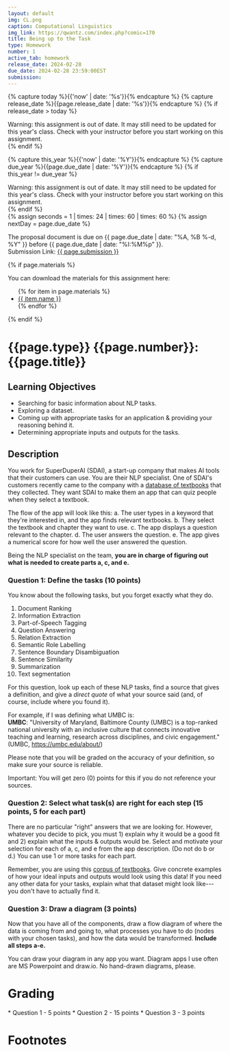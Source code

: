 ```yaml
---
layout: default
img: CL.png
caption: Computational Linguistics
img_link: https://qwantz.com/index.php?comic=170 
title: Being up to the Task
type: Homework
number: 1
active_tab: homework
release_date: 2024-02-28
due_date: 2024-02-28 23:59:00EST
submission: 
---
```


<!-- Check whether the assignment is ready to release -->
{% capture today %}{{'now' | date: '%s'}}{% endcapture %}
{% capture release_date %}{{page.release_date | date: '%s'}}{% endcapture %}
{% if release_date > today %} 
<div class="alert alert-danger">
Warning: this assignment is out of date.  It may still need to be updated for this year's class.  Check with your instructor before you start working on this assignment.
</div>
{% endif %}
<!-- End of check whether the assignment is up to date -->


<!-- Check whether the assignment is up to date -->
{% capture this_year %}{{'now' | date: '%Y'}}{% endcapture %}
{% capture due_year %}{{page.due_date | date: '%Y'}}{% endcapture %}
{% if this_year != due_year %} 
<div class="alert alert-danger">
Warning: this assignment is out of date.  It may still need to be updated for this year's class.  Check with your instructor before you start working on this assignment.
</div>
{% endif %}
<!-- End of check whether the assignment is up to date -->


<div class="alert alert-info">
{% assign seconds = 1 | times: 24 | times: 60 | times: 60 %}
{% assign nextDay = page.due_date %}

The proposal document is due on {{ page.due_date | date: "%A, %B %-d, %Y" }} before {{ page.due_date | date: "%I:%M%p" }}.
<br>
Submission Link: <a href="{{page.submission}}">{{ page.submission }}</a>
</div>

{% if page.materials %}
<div class="alert alert-info">
You can download the materials for this assignment here:
<ul>
{% for item in page.materials %}
<li><a href="{{item.url}}">{{ item.name }}</a></li>
{% endfor %}
</ul>
</div>
{% endif %}


{{page.type}} {{page.number}}: {{page.title}}
=============================================================

## Learning Objectives

* Searching for basic information about NLP tasks.
* Exploring a dataset.
* Coming up with appropriate tasks for an application & providing your reasoning behind it.
* Determining appropriate inputs and outputs for the tasks.


## Description
You work for SuperDuperAI (SDAI), a start-up company that makes AI tools that their customers can use. You are their NLP specialist. One of SDAI's customers recently came to the company with a [database of textbooks](https://huggingface.co/datasets/open-phi/textbooks) that they collected. They want SDAI to make them an app that can quiz people when they select a textbook.

The flow of the app will look like this:
a. The user types in a keyword that they're interested in, and the app finds relevant textbooks.
b. They select the textbook and chapter they want to use.
c. The app displays a question relevant to the chapter.
d. The user answers the question.
e. The app gives a numerical score for how well the user answered the question.

Being the NLP specialist on the team, **you are in charge of figuring out what is needed to create parts a, c, and e.**


### Question 1: Define the tasks (10 points)

You know about the following tasks, but you forget exactly what they do.
1. Document Ranking
2. Information Extraction
3. Part-of-Speech Tagging
4. Question Answering
5. Relation Extraction
6. Semantic Role Labelling
7. Sentence Boundary Disambiguation
8. Sentence Similarity
9. Summarization
10. Text segmentation

For this question, look up each of these NLP tasks, find a source that gives a definition, and give a *direct quote* of what your source said (and, of course, include where you found it).

For example, if I was defining what UMBC is:<br>
**UMBC**: "University of Maryland, Baltimore County (UMBC) is a top-ranked national university with an inclusive culture that connects innovative teaching and learning, research across disciplines, and civic engagement." (UMBC, https://umbc.edu/about/)

Please note that you will be graded on the accuracy of your definition, so make sure your source is reliable.

<div class="alert alert-info">
Important: You will get zero (0) points for this if you do not reference your sources.
</div>

### Question 2: Select what task(s) are right for each step (15 points, 5 for each part)
There are no particular "right" answers that we are looking for. However, whatever you decide to pick, you must 1) explain why it would be a good fit and 2) explain what the inputs & outputs would be. Select and motivate your selection for each of a, c, and e from the app description. (Do not do b or d.) You can use 1 or more tasks for each part.

Remember, you are using this [corpus of textbooks](https://huggingface.co/datasets/open-phi/textbooks). Give concrete examples of how your ideal inputs and outputs would look using this data! If you need any other data for your tasks, explain what that dataset might look like---you don't have to actually find it. 

### Question 3: Draw a diagram (3 points)
Now that you have all of the components, draw a flow diagram of where the data is coming from and going to, what processes you have to do (nodes with your chosen tasks), and how the data would be transformed. **Include all steps a-e.**

You can draw your diagram in any app you want. Diagram apps I use often are MS Powerpoint and draw.io. No hand-drawn diagrams, please.

# Grading
<div class="alert alert-warning" markdown="1">
* Question 1 - 5 points
* Question 2 - 15 points
* Question 3 - 3 points
</div>

# Footnotes
